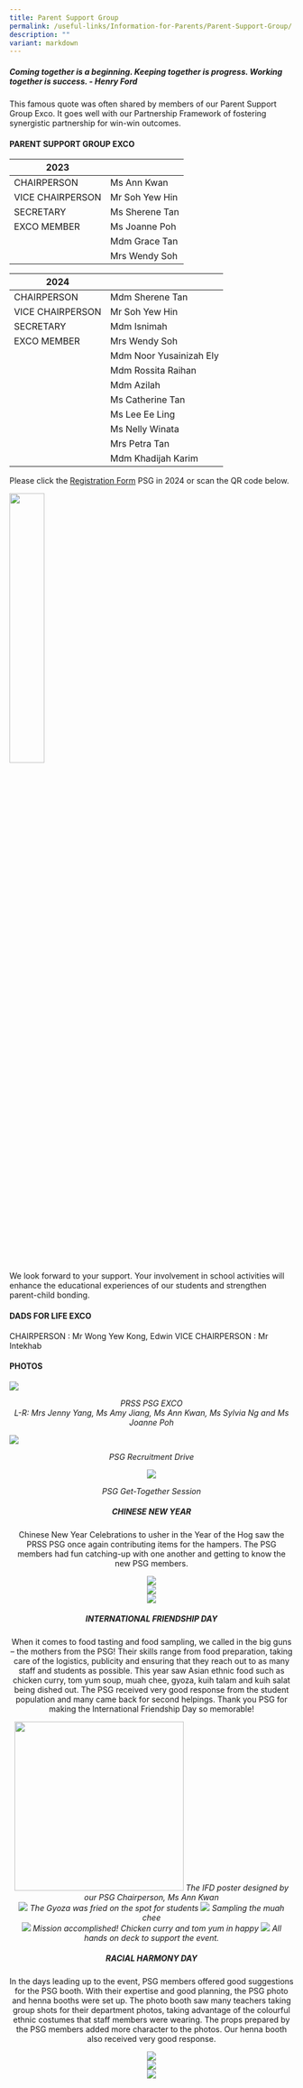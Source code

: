 ```yaml
---
title: Parent Support Group
permalink: /useful-links/Information-for-Parents/Parent-Support-Group/
description: ""
variant: markdown
---
```

##### **Coming together is a beginning. Keeping together is progress. Working together is success. - Henry Ford**

This famous quote was often shared by members of our Parent Support Group Exco. It goes well with our Partnership Framework of fostering synergistic partnership for win-win outcomes.

#### **PARENT SUPPORT GROUP EXCO**

| **2023** |  |
| -------- | -------- | 
| CHAIRPERSON | Ms Ann Kwan | 
| VICE CHAIRPERSON | Mr Soh Yew Hin | 
| SECRETARY | Ms Sherene Tan |
| EXCO MEMBER | Ms Joanne Poh | 
|  | Mdm Grace Tan |
|  | Mrs Wendy Soh |

| **2024** |  | 
| -------- | -------- |
| CHAIRPERSON  | Mdm Sherene Tan  | 
| VICE CHAIRPERSON | Mr Soh Yew Hin | 
| SECRETARY | Mdm Isnimah |
| EXCO MEMBER | Mrs Wendy Soh | 
|  | Mdm Noor Yusainizah Ely | 
|  | Mdm Rossita Raihan | 
|  | Mdm Azilah | 
|  | Ms Catherine Tan | 
|  | Ms Lee Ee Ling | 
|  | Ms Nelly Winata | 
|  | Mrs Petra Tan | 
|  | Mdm Khadijah Karim | 

Please click the [Registration Form](https://forms.gle/TYmVaAcWKN3BqHzQ6) PSG in 2024 or scan the QR code below.

<img style="width:35%" height="auto" width="100%" src="/images/ECG_2024_1.png">

We look forward to your support. Your involvement in school activities will enhance the educational experiences of our students and strengthen parent-child bonding. 

#### **DADS FOR LIFE EXCO**

CHAIRPERSON : Mr Wong Yew Kong, Edwin
VICE CHAIRPERSON : Mr Intekhab

#### **PHOTOS**
![](/images/PSG%20EXCO%202019.png)
<center><i>
PRSS PSG EXCO<br>
L-R: Mrs Jenny Yang, Ms Amy Jiang, Ms Ann Kwan, Ms Sylvia Ng and Ms Joanne Poh</i></center>

![](/images/Information%20for%20parents/PSG/PSG_Recruitment_Drive.jpg)
<center><i>PSG Recruitment Drive</i><center>

![](/images/Information%20for%20parents/PSG/PSG_Get_Together_Session.jpg)
	<center><i>PSG Get-Together Session</i></center>

##### **CHINESE NEW YEAR**
Chinese New Year Celebrations to usher in the Year of the Hog saw the PRSS PSG once again contributing items for the hampers. The PSG members had fun catching-up with one another and getting to know the new PSG members.

![](/images/CNY-1.png)<br>
![](/images/CNY-2.png)<br>
![](/images/CNY-3.png)

##### **INTERNATIONAL FRIENDSHIP DAY**
When it comes to food tasting and food sampling, we called in the big guns – the mothers from the PSG! Their skills range from food preparation, taking care of the logistics, publicity and ensuring that they reach out to as many staff and students as possible. This year saw Asian ethnic food such as chicken curry, tom yum soup, muah chee, gyoza, kuih talam and kuih salat being dished out. The PSG received very good response from the student population and many came back for second helpings. Thank you PSG for making the International Friendship Day so memorable!
<p align="center">
<img width="300" height="300" src="/images/IFD%20poster.png">
	<i>The IFD poster designed by our PSG Chairperson, Ms Ann Kwan</i>
<br>
<img src="/images/Gyoza.png">
	<i>The Gyoza was fried on the spot for students</i>
<img src="/images/Muah%20Chee.png">
	<i>Sampling the muah chee</i>
<br>
<img src="/images/Accomplishment.png">
<i>Mission accomplished! Chicken curry and tom yum in happy</i>
<img src="/images/Support%20team.png">
	<i>All hands on deck to support the event.</i>
</p>

##### **RACIAL HARMONY DAY**
In the days leading up to the event, PSG members offered good suggestions for the PSG booth. With their expertise and good planning, the PSG photo and henna booths were set up. The photo booth saw many teachers taking group shots for their department photos, taking advantage of the colourful ethnic costumes that staff members were wearing. The props prepared by the PSG members added more character to the photos. Our henna booth also received very good response.

![](/images/RH-2.png)<br>
![](/images/RH-3.png)<br>
![](/images/RH-4.png)</center></center>